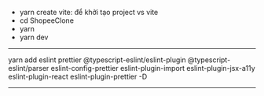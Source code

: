 - yarn create vite: để khởi tạo project vs vite
- cd ShopeeClone
- yarn
- yarn dev

---

yarn add eslint prettier @typescript-eslint/eslint-plugin @typescript-eslint/parser eslint-config-prettier eslint-plugin-import eslint-plugin-jsx-a11y eslint-plugin-react eslint-plugin-prettier -D

---
